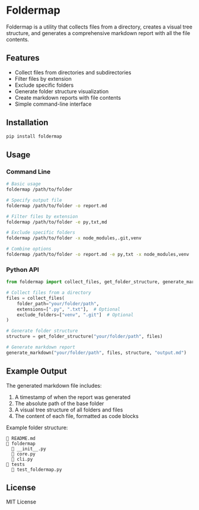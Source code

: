 # Foldermap

Foldermap is a utility that collects files from a directory, creates a visual tree structure, and generates a comprehensive markdown report with all the file contents.

## Features
* Collect files from directories and subdirectories
* Filter files by extension
* Exclude specific folders
* Generate folder structure visualization
* Create markdown reports with file contents
* Simple command-line interface

## Installation

```bash
pip install foldermap
```

## Usage

### Command Line

```bash
# Basic usage
foldermap /path/to/folder

# Specify output file
foldermap /path/to/folder -o report.md

# Filter files by extension
foldermap /path/to/folder -e py,txt,md

# Exclude specific folders
foldermap /path/to/folder -x node_modules,.git,venv

# Combine options
foldermap /path/to/folder -o report.md -e py,txt -x node_modules,venv
```

### Python API

```python
from foldermap import collect_files, get_folder_structure, generate_markdown

# Collect files from a directory
files = collect_files(
    folder_path="your/folder/path", 
    extensions=[".py", ".txt"],  # Optional
    exclude_folders=["venv", ".git"]  # Optional
)

# Generate folder structure
structure = get_folder_structure("your/folder/path", files)

# Generate markdown report
generate_markdown("your/folder/path", files, structure, "output.md")
```

## Example Output
The generated markdown file includes:
1. A timestamp of when the report was generated
2. The absolute path of the base folder
3. A visual tree structure of all folders and files
4. The content of each file, formatted as code blocks

Example folder structure:

```
📄 README.md
📁 foldermap
  📄 __init__.py
  📄 core.py
  📄 cli.py
📁 tests
  📄 test_foldermap.py
```

## License
MIT License